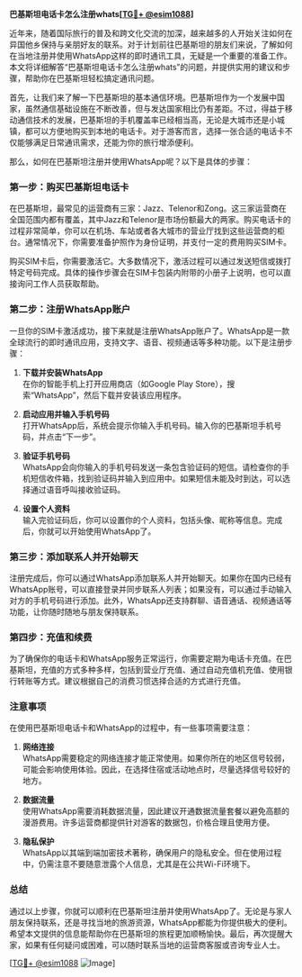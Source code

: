 **巴基斯坦电话卡怎么注册whats[[TG💪+ @esim1088](https://t.me/s/esim1088)]**

近年来，随着国际旅行的普及和跨文化交流的加深，越来越多的人开始关注如何在异国他乡保持与亲朋好友的联系。对于计划前往巴基斯坦的朋友们来说，了解如何在当地注册并使用WhatsApp这样的即时通讯工具，无疑是一个重要的准备工作。本文将详细解答“巴基斯坦电话卡怎么注册whats”的问题，并提供实用的建议和步骤，帮助你在巴基斯坦轻松搞定通讯问题。

首先，让我们来了解一下巴基斯坦的基本通信环境。巴基斯坦作为一个发展中国家，虽然通信基础设施在不断改善，但与发达国家相比仍有差距。不过，得益于移动通信技术的发展，巴基斯坦的手机覆盖率已经相当高，无论是大城市还是小城镇，都可以方便地购买到本地的电话卡。对于游客而言，选择一张合适的电话卡不仅能够满足日常通讯需求，还能为你的旅行增添便利。

那么，如何在巴基斯坦注册并使用WhatsApp呢？以下是具体的步骤：

### **第一步：购买巴基斯坦电话卡**

在巴基斯坦，最常见的运营商有三家：Jazz、Telenor和Zong。这三家运营商在全国范围内都有覆盖，其中Jazz和Telenor是市场份额最大的两家。购买电话卡的过程非常简单，你可以在机场、车站或者各大城市的营业厅找到这些运营商的柜台。通常情况下，你需要准备护照作为身份证明，并支付一定的费用购买SIM卡。

购买SIM卡后，你需要激活它。大多数情况下，激活过程可以通过发送短信或拨打特定号码完成。具体的操作步骤会在SIM卡包装内附带的小册子上说明，也可以直接询问工作人员获取帮助。

### **第二步：注册WhatsApp账户**

一旦你的SIM卡激活成功，接下来就是注册WhatsApp账户了。WhatsApp是一款全球流行的即时通讯应用，支持文字、语音、视频通话等多种功能。以下是注册步骤：

1. **下载并安装WhatsApp**  
   在你的智能手机上打开应用商店（如Google Play Store），搜索“WhatsApp”，然后下载并安装该应用程序。

2. **启动应用并输入手机号码**  
   打开WhatsApp后，系统会提示你输入手机号码。输入你的巴基斯坦手机号码，并点击“下一步”。

3. **验证手机号码**  
   WhatsApp会向你输入的手机号码发送一条包含验证码的短信。请检查你的手机短信收件箱，找到验证码并输入到应用中。如果短信未能及时到达，可以选择通过语音呼叫接收验证码。

4. **设置个人资料**  
   输入完验证码后，你可以设置你的个人资料，包括头像、昵称等信息。完成后，你就可以开始使用WhatsApp了。

### **第三步：添加联系人并开始聊天**

注册完成后，你可以通过WhatsApp添加联系人并开始聊天。如果你在国内已经有WhatsApp账号，可以直接登录并同步联系人列表；如果没有，可以通过手动输入对方的手机号码进行添加。此外，WhatsApp还支持群聊、语音通话、视频通话等功能，让你随时随地与朋友保持联系。

### **第四步：充值和续费**

为了确保你的电话卡和WhatsApp服务正常运行，你需要定期为电话卡充值。在巴基斯坦，充值的方式多种多样，包括到营业厅充值、通过自动充值机充值、使用银行转账等方式。建议根据自己的消费习惯选择合适的方式进行充值。

### **注意事项**

在使用巴基斯坦电话卡和WhatsApp的过程中，有一些事项需要注意：

1. **网络连接**  
   WhatsApp需要稳定的网络连接才能正常使用。如果你所在的地区信号较弱，可能会影响使用体验。因此，在选择住宿或活动地点时，尽量选择信号较好的地方。

2. **数据流量**  
   使用WhatsApp需要消耗数据流量，因此建议开通数据流量套餐以避免高额的漫游费用。许多运营商都提供针对游客的数据包，价格合理且使用方便。

3. **隐私保护**  
   WhatsApp以其端到端加密技术著称，确保用户的隐私安全。但在使用过程中，仍需注意不要随意泄露个人信息，尤其是在公共Wi-Fi环境下。

### **总结**

通过以上步骤，你就可以顺利在巴基斯坦注册并使用WhatsApp了。无论是与家人朋友保持联系，还是寻找当地的旅游资源，WhatsApp都能为你提供极大的便利。希望本文提供的信息能帮助你在巴基斯坦的旅程更加顺畅愉快。最后，再次提醒大家，如果有任何疑问或困难，可以随时联系当地的运营商客服或咨询专业人士。

[[TG💪+ @esim1088](https://t.me/s/esim1088) ![Image](https://i.postimg.cc/4NQfJmqS/Snipaste-2025-05-13-00-14-12.png)]